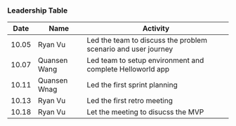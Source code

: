 ### Leadership Table
| Date | Name | Activity |
| --- | --- | --- |
| 10.05 | Ryan Vu | Led the team to discuss the problem scenario and user journey |
| 10.07 | Quansen Wang | Led team to setup environment and complete Helloworld app |
| 10.11 | Quansen Wnag | Led the first sprint planning |
| 10.13 | Ryan Vu | Led the first retro meeting |
| 10.18 | Ryan Vu | Let the meeting to disucss the MVP |